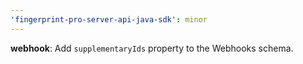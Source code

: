 ```yaml
---
'fingerprint-pro-server-api-java-sdk': minor
---
```


**webhook**: Add `supplementaryIds` property to the Webhooks schema.